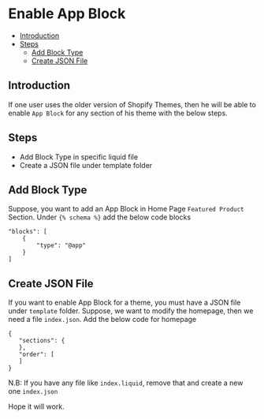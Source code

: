 # Enable App Block

- [Introduction](#introduction)
- [Steps](#steps)
    - [Add Block Type](#add-block-type)
    - [Create JSON File](#create-json-file)

<a name="introduction"></a>
## Introduction

If one user uses the older version of Shopify Themes, then he will be able to enable `App Block` for any section of his theme with the below steps. 

<a name="steps"></a>
## Steps
 - Add Block Type in specific liquid file
 - Create a JSON file under template folder

<a name="add-block-type"></a>
## Add Block Type

Suppose, you want to add an App Block in Home Page `Featured Product` Section. Under `{% schema %}` add the below code blocks
```
"blocks": [
    {
        "type": "@app"
    }
]
```
<a name="create-json-file"></a>
## Create JSON File

If you want to enable App Block for a theme, you must have a JSON file under `template` folder. Suppose, we want to modify the homepage, then we need a file `index.json`. Add the below code for homepage

```
{
   "sections": {
   },
   "order": [
   ]
}
```

N.B: If you have any file like `index.liquid`, remove that and create a new one `index.json`

Hope it will work. 

